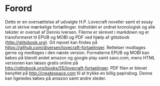 # Forord

Dette er en oversættelse af udvalgte H.P. Lovecraft noveller samt et essay om at skrive mærkelige fortællinger. Indholdet er ordnet kronologisk og alle tekster er oversat af Dennis Iversen. Filerne er skrevet i markdown og er transformeret til EPUB og MOBI og PDF ved hjælp af gittobook (<http://gittobook.org>). Git repoet kan findes på <https://github.com/diversen/lovecraft-fortaelinger>. Rettelser modtages gerne og medtages i den næste version. Formaterne EPUB og MOBI kan købes på blandt andet amazon og google play samt saxo.com, mens HTML versionen kan læses gratis online på <http://gittobook.org/books/55/lovecraft-fortaelinger>. PDF filen er blevet benyttet på <http://createspace.com> til at trykke en billig papirsbog. Denne kan ligeledes købes på amazon samt andre steder.
